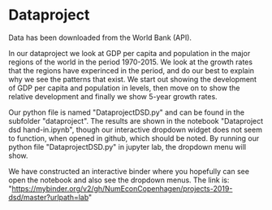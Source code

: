 # Dataproject

Data has been downloaded from the World Bank (API).

In our dataproject we look at GDP per capita and population in the major regions of the world in the period 1970-2015. We look at the growth rates that the regions have experinced in the period, and do our best to explain why we see the patterns that exist. We start out showing the development of GDP per capita and population in levels, then move on to show the relative development and finally we show 5-year growth rates.

Our python file is named "DataprojectDSD.py" and can be found in the subfolder "dataproject". The results are shown in the notebook "Dataproject dsd hand-in.ipynb", though our interactive dropdown widget does not seem to function, when opened in github, which should be noted. By running our python file "DataprojectDSD.py" in jupyter lab, the dropdown menu will show.

We have constructed an interactive binder where you hopefully can see open the notebook and also see the dropdown menus.
The link is: "https://mybinder.org/v2/gh/NumEconCopenhagen/projects-2019-dsd/master?urlpath=lab"